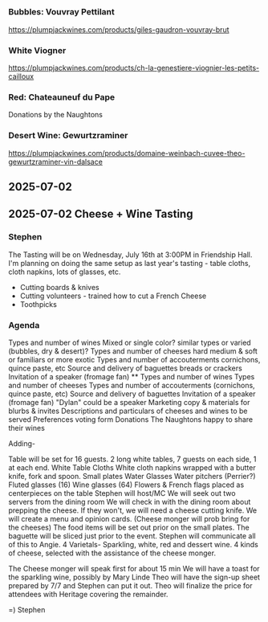 ##

### Bubbles: Vouvray Pettilant

https://plumpjackwines.com/products/giles-gaudron-vouvray-brut

### White Viogner

https://plumpjackwines.com/products/ch-la-genestiere-viognier-les-petits-cailloux

### Red: Chateauneuf du Pape

Donations by the Naughtons

### Desert Wine: Gewurtzraminer

https://plumpjackwines.com/products/domaine-weinbach-cuvee-theo-gewurtzraminer-vin-dalsace


## 2025-07-02



## 2025-07-02 Cheese + Wine Tasting

### Stephen
The Tasting will be on Wednesday, July 16th at 3:00PM in Friendship Hall. I'm planning on doing the same setup as last year's tasting - table cloths, cloth napkins, lots of glasses, etc.

* Cutting boards & knives
* Cutting volunteers - trained how to cut a French Cheese
* Toothpicks

### Agenda
Types and number of wines
Mixed or single color?
similar types or varied (bubbles, dry & desert)?
Types and number of cheeses
hard medium & soft or familiars or more exotic
Types and number of accouterments
cornichons, quince paste, etc
Source and delivery of baguettes
breads or crackers
Invitation of a speaker (fromage fan) ** Types and number of wines
Types and number of cheeses
Types and number of accouterments (cornichons, quince paste, etc)
Source and delivery of baguettes
Invitation of a speaker (fromage fan)
"Dylan" could be a speaker
Marketing copy & materials for blurbs & invites
Descriptions and particulars of cheeses and wines to be served
Preferences voting form
Donations
The Naughtons happy to share their wines


Adding-

Table will be set for 16 guests.
2 long white tables, 7 guests on each side, 1 at each end.
White Table Cloths
White cloth napkins wrapped with a butter knife, fork and spoon.
Small plates
Water Glasses
Water pitchers (Perrier?)
Fluted glasses (16)
Wine glasses (64)
Flowers & French flags placed as centerpieces on the table
Stephen will host/MC
We will seek out two servers from the dining room
We will check in with the dining room about prepping the cheese. If they won't, we will need a cheese cutting knife.
We will create a menu and opinion cards. (Cheese monger will prob bring for the cheeses)
The food items will be set out prior on the small plates.
The baguette will be sliced just prior to the event.
Stephen will communicate all of this to Angie.
4 Varietals- Sparkling, white, red and dessert wine.
4 kinds of cheese, selected with the assistance of the cheese monger.


The Cheese monger will speak first for about 15 min
We will have a toast for the sparkling wine, possibly by Mary Linde
Theo will have the sign-up sheet prepared by 7/7 and Stephen can put it out. Theo will finalize the price for attendees with Heritage covering the remainder.

=)
Stephen
